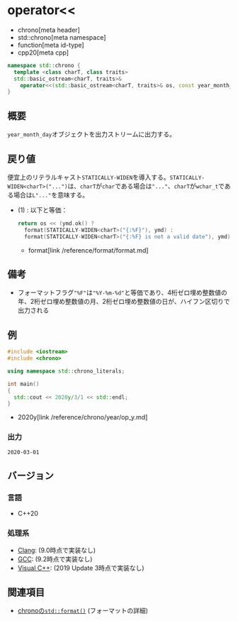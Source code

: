 # operator<<
* chrono[meta header]
* std::chrono[meta namespace]
* function[meta id-type]
* cpp20[meta cpp]

```cpp
namespace std::chrono {
  template <class charT, class traits>
  std::basic_ostream<charT, traits>&
    operator<<(std::basic_ostream<charT, traits>& os, const year_month_day& ymd); // (1) C++20
}
```

## 概要
`year_month_day`オブジェクトを出力ストリームに出力する。


## 戻り値
便宜上のリテラルキャスト`STATICALLY-WIDEN`を導入する。`STATICALLY-WIDEN<charT>("...")`は、`charT`が`char`である場合は`"..."`、`charT`が`wchar_t`である場合は`L"..."`を意味する。

- (1) : 以下と等価：
    ```cpp
    return os << (ymd.ok() ?
      format(STATICALLY-WIDEN<charT>("{:%F}"), ymd) :
      format(STATICALLY-WIDEN<charT>("{:%F} is not a valid date"), ymd));
    ```
    * format[link /reference/format/format.md]


## 備考
- フォーマットフラグ`"%F"`は`"%Y-%m-%d"`と等価であり、4桁ゼロ埋め整数値の年、2桁ゼロ埋め整数値の月、2桁ゼロ埋め整数値の日が、ハイフン区切りで出力される


## 例
```cpp example
#include <iostream>
#include <chrono>

using namespace std::chrono_literals;

int main()
{
  std::cout << 2020y/3/1 << std::endl;
}
```
* 2020y[link /reference/chrono/year/op_y.md]

### 出力
```
2020-03-01
```

## バージョン
### 言語
- C++20

### 処理系
- [Clang](/implementation.md#clang): (9.0時点で実装なし)
- [GCC](/implementation.md#gcc): (9.2時点で実装なし)
- [Visual C++](/implementation.md#visual_cpp): (2019 Update 3時点で実装なし)


## 関連項目
- [chronoの`std::format()`](/reference/chrono/format.md) (フォーマットの詳細)
